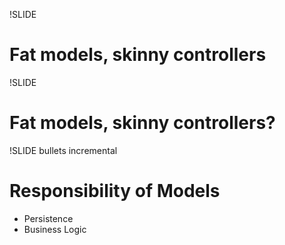!SLIDE
# Fat models, skinny controllers #
!SLIDE
# Fat models, skinny controllers? #

!SLIDE bullets incremental
# Responsibility of Models #
* Persistence
* Business Logic